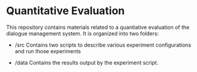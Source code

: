 Quantitative Evaluation
===========

This repository contains materials related to a quantiative evaluation of the dialogue management system. It is organized into two folders:

* /src
Contains two scripts to describe various experiment configurations and run those experiments  

* /data
Contains the results output by the experiment script.